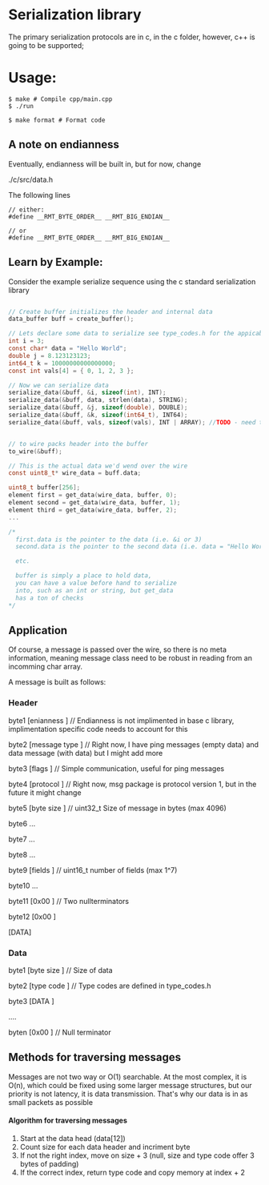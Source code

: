 # Serialization library 
The primary serialization protocols are in c, in the c folder, however, c++ is going to be supported;

# Usage:

```
$ make # Compile cpp/main.cpp
$ ./run 
```

```
$ make format # Format code
```

## A note on endianness
Eventually, endianness will be built in, but for now, change

./c/src/data.h

The following lines
```
// either:
#define __RMT_BYTE_ORDER__ __RMT_BIG_ENDIAN__ 

// or
#define __RMT_BYTE_ORDER__ __RMT_BIG_ENDIAN__ 
```


## Learn by Example:
Consider the example serialize sequence using the c standard serialization library

```c

// Create buffer initializes the header and internal data
data_buffer buff = create_buffer();

// Lets declare some data to serialize see type_codes.h for the appicable types you can use
int i = 3;
const char* data = "Hello World";
double j = 8.123123123;
int64_t k = 10000000000000000;
const int vals[4] = { 0, 1, 2, 3 };

// Now we can serialize data
serialize_data(&buff, &i, sizeof(int), INT);
serialize_data(&buff, data, strlen(data), STRING);
serialize_data(&buff, &j, sizeof(double), DOUBLE);
serialize_data(&buff, &k, sizeof(int64_t), INT64);
serialize_data(&buff, vals, sizeof(vals), INT | ARRAY); //TODO - need to impliment orring like this


// to wire packs header into the buffer
to_wire(&buff);

// This is the actual data we'd wend over the wire
const uint8_t* wire_data = buff.data;

uint8_t buffer[256];
element first = get_data(wire_data, buffer, 0);
element second = get_data(wire_data, buffer, 1);
element third = get_data(wire_data, buffer, 2);
...

/*
  first.data is the pointer to the data (i.e. &i or 3)
  second.data is the pointer to the second data (i.e. data = "Hello World")

  etc.

  buffer is simply a place to hold data, 
  you can have a value before hand to serialize 
  into, such as an int or string, but get_data 
  has a ton of checks
*/

```




## Application
Of course, a message is passed over the wire, so there is no meta information, meaning message class need to be robust in reading from an incomming char array.

A message is built as follows:

### Header
byte1 [enianness    ] // Endianness is not implimented in base c library, implimentation specific code needs to account for this

byte2 [message type ] // Right now, I have ping messages (empty data) and data message (with data) but I might add more

byte3 [flags        ] // Simple communication, useful for ping messages

byte4 [protocol     ] // Right now, msg package is protocol version 1, but in the future it might change

byte5 [byte size    ] // uint32_t Size of message in bytes (max 4096)

byte6 ...

byte7 ... 

byte8 ...

byte9 [fields       ] // uint16_t number of fields (max 1^7)

byte10 ...

byte11 [0x00        ] // Two nullterminators

byte12 [0x00        ]

[DATA]




### Data
byte1 [byte size    ] // Size of data

byte2 [type code    ] // Type codes are defined in type_codes.h

byte3 [DATA         ]

....

byten [0x00         ] // Null terminator

## Methods for traversing messages
Messages are not two way or O(1) searchable. At the most complex, it is O(n), which could be fixed using some larger message structures, but our priority is not latency, it is data transmission. That's why our data is in as small packets as possible

#### Algorithm for traversing messages
1. Start at the data head (data[12])
2. Count size for each data header and incriment byte
3. If not the right index, move on size + 3 (null, size and type code offer 3 bytes of padding)
4. If the correct index, return type code and copy memory at index + 2
